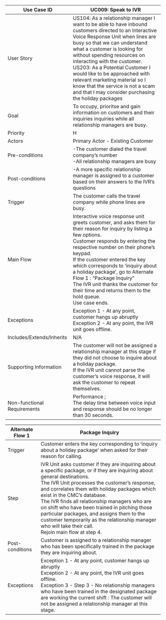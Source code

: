 | Use Case ID                 	| UC009: Speak to IVR                                                                                                                                                                                                                                                                                                                                                                                                                                                     	|
|-----------------------------	|-------------------------------------------------------------------------------------------------------------------------------------------------------------------------------------------------------------------------------------------------------------------------------------------------------------------------------------------------------------------------------------------------------------------------------------------------------------------------	|
| User Story                  	| US104: As a relationship manager I want to be able to have inbound customers directed to an Interactive Voice Response Unit when lines are busy so that we can understand what a customer is looking for without spending resources on interacting with the customer.<br>US203: As a Potential Customer I would like to be approached with relevant marketing material so I know that the service is not a scam and that I may consider purchasing the holiday packages 	|
| Goal                        	| To occupy, prioritse  and gain information on customers and their inquiries inquiries while all relationship managers are busy.                                                                                                                                                                                                                                                                                                                                         	|
| Priority                    	| H                                                                                                                                                                                                                                                                                                                                                                                                                                                                       	|
| Actors                      	| Primary Actor - Existing Customer                                                                                                                                                                                                                                                                                                                                                                                                                                       	|
| Pre-conditions              	| -The customer dialed the travel company’s number<br>-All relationship managers are busy                                                                                                                                                                                                                                                                                                                                                                                 	|
| Post-conditions             	| -A more specific relationship manager is assigned to a customer based on their answers to the IVR’s questions                                                                                                                                                                                                                                                                                                                                                           	|
| Trigger                     	| The customer calls the travel company while phone lines are busy.                                                                                                                                                                                                                                                                                                                                                                                                       	|
| Main Flow                   	| Interactive voice response unit greets customer, and asks them for their reason for inquiry by listing a few options. <br>Customer responds by entering the respective number on their phone’s keypad.  <br>If the customer entered the key which corresponds to ‘inquiry about a holiday package’, go to Alternate Flow 1 : “Package Inquiry” <br>The IVR unit thanks the customer for their time and returns them to the hold queue. <br>Use case ends.               	|
| Exceptions                  	| Exception 1 - At any point, customer hangs up abruptly<br>Exception 2 - At any point, the IVR unit goes offline.                                                                                                                                                                                                                                                                                                                                                        	|
| Includes/Extends/Inherits   	| N/A                                                                                                                                                                                                                                                                                                                                                                                                                                                                     	|
| Supporting Information      	| The customer will not be assigned a relationship manager at this stage if they did not choose to inquire about a holiday package. <br>If the IVR unit cannot parse the customer’s voice response, it will ask the customer to repeat themselves.                                                                                                                                                                                                                        	|
| Non-functional Requirements 	| Performance ; <br>The delay time between voice input and response should be no longer than 30 seconds.                                                                                                                                                                                                                                                                                                                                                                  	|

| Alternate Flow 1 	|  Package Inquiry                                                                                                                                                                                                                                                                                                                                                                                                                                                                                                           	|
|------------------	|----------------------------------------------------------------------------------------------------------------------------------------------------------------------------------------------------------------------------------------------------------------------------------------------------------------------------------------------------------------------------------------------------------------------------------------------------------------------------------------------------------------------------	|
| Trigger          	| Customer enters the key corresponding to ‘inquiry about a holiday package’ when asked for their reason for calling.                                                                                                                                                                                                                                                                                                                                                                                                        	|
| Step             	| IVR Unit asks customer if they are inquiring about a specific package, or if they are inquiring about general destinations. <br>The IVR Unit processes the customer’s response, and correlates them with holiday packages which exist in the CMC’s database. <br>The IVR finds all relationship managers who are on shift who have been trained in pitching those particular packages, and assigns them to the customer temporarily as the relationship manager who will take their call. <br>Rejoin main flow at step 4.  	|
| Post-conditions  	| Customer is assigned to a relationship manager who has been specifically trained in the package they are inquiring about.                                                                                                                                                                                                                                                                                                                                                                                                  	|
| Exceptions       	| Exception 1 - At any point, customer hangs up abruptly<br>Exception 2 - At any point, the IVR unit goes offline. <br>Exception 3 - Step 3 - No relationship managers who have been trained in the designated package are working the current shift : The customer will not be assigned a relationship manager at this stage.                                                                                                                                                                                               	|
